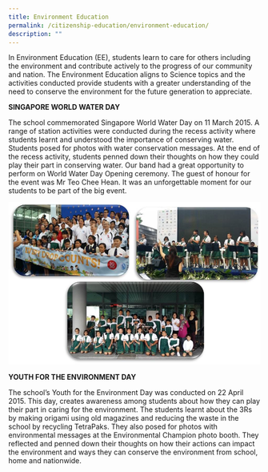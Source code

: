 ```yaml
---
title: Environment Education
permalink: /citizenship-education/environment-education/
description: ""
---
```

In Environment Education (EE), students learn to care for others including the environment and contribute actively to the progress of our community and nation. The Environment Education aligns to Science topics and the activities conducted provide students with a greater understanding of the need to conserve the environment for the future generation to appreciate.

  

**SINGAPORE WORLD WATER DAY**

  

The school commemorated Singapore World Water Day on 11 March 2015. A range of station activities were conducted during the recess activity where students learnt and understood the importance of conserving water. Students posed for photos with water conservation messages. At the end of the recess activity, students penned down their thoughts on how they could play their part in conserving water. Our band had a great opportunity to perform on World Water Day Opening ceremony. The guest of honour for the event was Mr Teo Chee Hean. It was an unforgettable moment for our students to be part of the big event.

![](/images/Environment%20photo.jpeg)

**YOUTH FOR THE ENVIRONMENT DAY**

  

The school’s Youth for the Environment Day was conducted on 22 April 2015. This day, creates awareness among students about how they can play their part in caring for the environment. The students learnt about the 3Rs by making origami using old magazines and reducing the waste in the school by recycling TetraPaks. They also posed for photos with environmental messages at the Environmental Champion photo booth. They reflected and penned down their thoughts on how their actions can impact the environment and ways they can conserve the environment from school, home and nationwide.